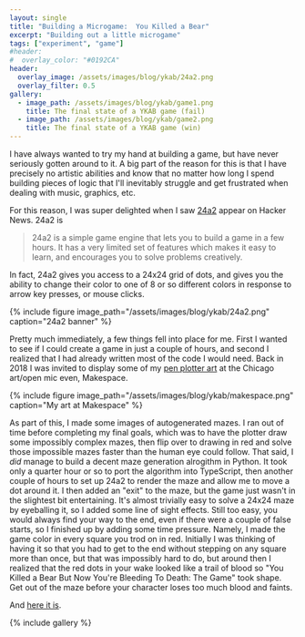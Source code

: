 ```yaml
---
layout: single
title: "Building a Microgame:  You Killed a Bear"
excerpt: "Building out a little microgame"
tags: ["experiment", "game"]
#header:
#  overlay_color: "#0192CA"
header:
  overlay_image: /assets/images/blog/ykab/24a2.png
  overlay_filter: 0.5
gallery:
  - image_path: /assets/images/blog/ykab/game1.png
    title: The final state of a YKAB game (fail)
  - image_path: /assets/images/blog/ykab/game2.png
    title: The final state of a YKAB game (win)
---
```


I have always wanted to try my hand at building a game, but have never seriously gotten around to it.  A big part of the reason for this is that I have precisely no artistic abilities and know that no matter how long I spend building pieces of logic that I'll inevitably struggle and get frustrated when dealing with music, graphics, etc.

For this reason, I was super delighted when I saw [24a2](https://24a2.routley.io/) appear on Hacker News.  24a2 is

> 24a2 is a simple game engine that lets you to build a game in a few hours. It has a very limited set of features which makes it easy to learn, and encourages you to solve problems creatively.

In fact, 24a2 gives you access to a 24x24 grid of dots, and gives you the ability to change their color to one of 8 or so different colors in response to arrow key presses, or mouse clicks.

{% include figure image_path="/assets/images/blog/ykab/24a2.png" caption="24a2 banner" %}

Pretty much immediately, a few things fell into place for me.  First I wanted to see if I could create a game in just a couple of hours, and second I realized that I had already written most of the code I would need.  Back in 2018 I was invited to display some of my [pen plotter art](/projects/plotter/) at the Chicago art/open mic even, Makespace.

{% include figure image_path="/assets/images/blog/ykab/makespace.png" caption="My art at Makespace" %}

As part of this, I made some images of autogenerated mazes.  I ran out of time before completing my final goals, which was to have the plotter draw some impossibly complex mazes, then flip over to drawing in red and solve those impossible mazes faster than the human eye could follow.  That said, I *did* manage to build a decent maze generation alrogithm in Python.  It took only a quarter hour or so to port the algorithm into TypeScript, then another couple of hours to set up 24a2 to render the maze and allow me to move a dot around it.  I then added an "exit" to the maze, but the game just wasn't in the slightest bit entertaining.  It's almost trivially easy to solve a 24x24 maze by eyeballing it, so I added some line of sight effects.  Still too easy, you would always find your way to the end, even if there were a couple of false starts, so I finished up by adding some time pressure.  Namely, I made the game color in every square you trod on in red.  Initially I was thinking of having it so that you had to get to the end without stepping on any square more than once, but that was impossibly hard to do, but around then I realized that the red dots in your wake looked like a trail of blood so "You Killed a Bear But Now You're Bleeding To Death:  The Game" took shape.  Get out of the maze before your character loses too much blood and faints.

And [here it is](/projects/ykab/).

{% include gallery %}



